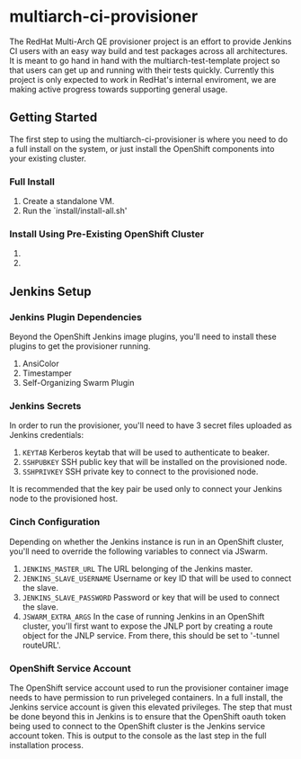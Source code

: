# multiarch-ci-provisioner
The RedHat Multi-Arch QE provisioner project is an effort to provide Jenkins CI users with an easy way build and test packages across all architectures. It is meant to go hand in hand with the multiarch-test-template project so that users can get up and running with their tests quickly. Currently this project is only expected to work in RedHat's internal enviroment, we are making active progress towards supporting general usage.

## Getting Started
The first step to using the multiarch-ci-provisioner is where you need to do a full install on the system, or just install the OpenShift components into your existing cluster.

### Full Install
1. Create a standalone VM.
2. Run the `install/install-all.sh'

### Install Using Pre-Existing OpenShift Cluster
1. 
2. 

## Jenkins Setup
### Jenkins Plugin Dependencies
Beyond the OpenShift Jenkins image plugins, you'll need to install these plugins to get the provisioner running.
1. AnsiColor
2. Timestamper
3. Self-Organizing Swarm Plugin

### Jenkins Secrets
In order to run the provisioner, you'll need to have 3 secret files uploaded as Jenkins credentials:
1. `KEYTAB`
Kerberos keytab that will be used to authenticate to beaker.
2. `SSHPUBKEY`
SSH public key that will be installed on the provisioned node.
3. `SSHPRIVKEY`
SSH private key to connect to the provisioned node.

It is recommended that the key pair be used only to connect your Jenkins node to the provisioned host.

### Cinch Configuration
Depending on whether the Jenkins instance is run in an OpenShift cluster, you'll need to override the following variables to connect via JSwarm.
1. `JENKINS_MASTER_URL`
The URL belonging of the Jenkins master.
2. `JENKINS_SLAVE_USERNAME`
Username or key ID that will be used to connect the slave.
3. `JENKINS_SLAVE_PASSWORD`
Password or key that will be used to connect the slave.
4. `JSWARM_EXTRA_ARGS`
In the case of running Jenkins in an OpenShift cluster, you'll first want to expose the JNLP port by creating a route object for the JNLP service. From there, this should be set to '-tunnel routeURL'.

### OpenShift Service Account
The OpenShift service account used to run the provisioner container image needs to have permission to run priveleged containers. In a full install, the Jenkins service account is given this elevated privileges. The step that must be done beyond this in Jenkins is to ensure that the OpenShift oauth token being used to connect to the OpenShift cluster is the Jenkins service account token. This is output to the console as the last step in the full installation process.
